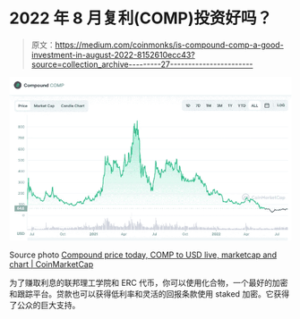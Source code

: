 # 2022 年 8 月复利(COMP)投资好吗？

> 原文：<https://medium.com/coinmonks/is-compound-comp-a-good-investment-in-august-2022-8152610ecc43?source=collection_archive---------27----------------------->

![](img/c3b17d10fb2b738f042aefbb09591929.png)

Source photo [Compound price today, COMP to USD live, marketcap and chart | CoinMarketCap](https://coinmarketcap.com/currencies/compound/)

为了赚取利息的联邦理工学院和 ERC 代币，你可以使用化合物，一个最好的加密和跟踪平台。贷款也可以获得低利率和灵活的回报条款使用 staked 加密。它获得了公众的巨大支持。